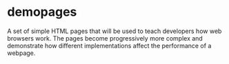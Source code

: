# demopages

A set of simple HTML pages that will be used to teach developers how web browsers 
work. The pages become progressively more complex and demonstrate how different 
implementations affect the performance of a webpage.
